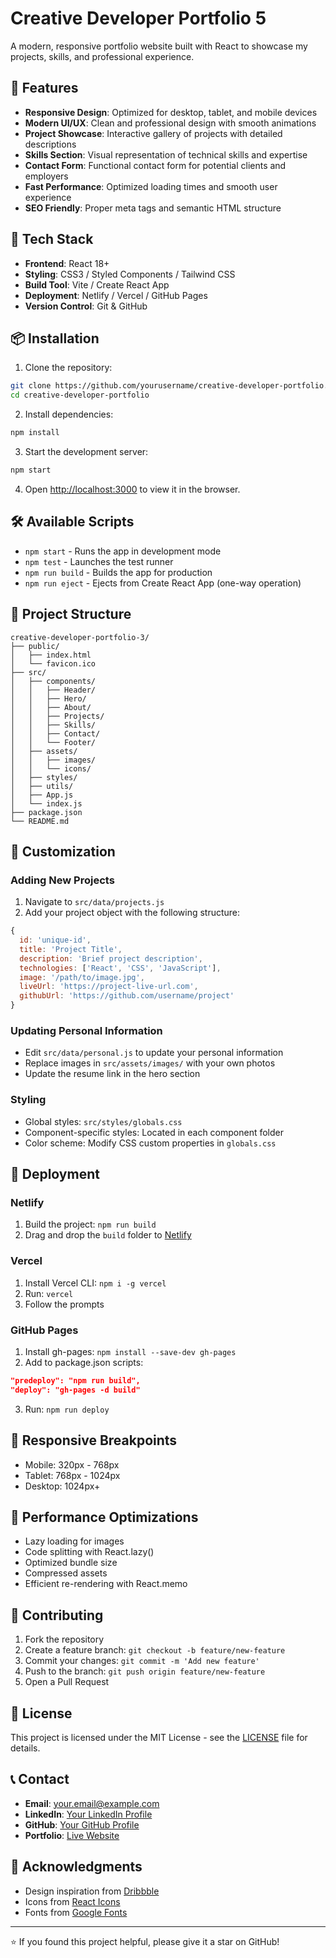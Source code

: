 # Creative Developer Portfolio 5

A modern, responsive portfolio website built with React to showcase my projects, skills, and professional experience.

## 🌟 Features

- **Responsive Design**: Optimized for desktop, tablet, and mobile devices
- **Modern UI/UX**: Clean and professional design with smooth animations
- **Project Showcase**: Interactive gallery of projects with detailed descriptions
- **Skills Section**: Visual representation of technical skills and expertise
- **Contact Form**: Functional contact form for potential clients and employers
- **Fast Performance**: Optimized loading times and smooth user experience
- **SEO Friendly**: Proper meta tags and semantic HTML structure

## 🚀 Tech Stack

- **Frontend**: React 18+
- **Styling**: CSS3 / Styled Components / Tailwind CSS
- **Build Tool**: Vite / Create React App
- **Deployment**: Netlify / Vercel / GitHub Pages
- **Version Control**: Git & GitHub

## 📦 Installation

1. Clone the repository:
```bash
git clone https://github.com/yourusername/creative-developer-portfolio.git
cd creative-developer-portfolio
```

2. Install dependencies:
```bash
npm install
```

3. Start the development server:
```bash
npm start
```

4. Open [http://localhost:3000](http://localhost:3000) to view it in the browser.

## 🛠️ Available Scripts

- `npm start` - Runs the app in development mode
- `npm test` - Launches the test runner
- `npm run build` - Builds the app for production
- `npm run eject` - Ejects from Create React App (one-way operation)

## 📁 Project Structure

```
creative-developer-portfolio-3/
├── public/
│   ├── index.html
│   └── favicon.ico
├── src/
│   ├── components/
│   │   ├── Header/
│   │   ├── Hero/
│   │   ├── About/
│   │   ├── Projects/
│   │   ├── Skills/
│   │   ├── Contact/
│   │   └── Footer/
│   ├── assets/
│   │   ├── images/
│   │   └── icons/
│   ├── styles/
│   ├── utils/
│   ├── App.js
│   └── index.js
├── package.json
└── README.md
```

## 🎨 Customization

### Adding New Projects

1. Navigate to `src/data/projects.js`
2. Add your project object with the following structure:
```javascript
{
  id: 'unique-id',
  title: 'Project Title',
  description: 'Brief project description',
  technologies: ['React', 'CSS', 'JavaScript'],
  image: '/path/to/image.jpg',
  liveUrl: 'https://project-live-url.com',
  githubUrl: 'https://github.com/username/project'
}
```

### Updating Personal Information

- Edit `src/data/personal.js` to update your personal information
- Replace images in `src/assets/images/` with your own photos
- Update the resume link in the hero section

### Styling

- Global styles: `src/styles/globals.css`
- Component-specific styles: Located in each component folder
- Color scheme: Modify CSS custom properties in `globals.css`

## 🚀 Deployment

### Netlify

1. Build the project: `npm run build`
2. Drag and drop the `build` folder to [Netlify](https://netlify.com)

### Vercel

1. Install Vercel CLI: `npm i -g vercel`
2. Run: `vercel`
3. Follow the prompts

### GitHub Pages

1. Install gh-pages: `npm install --save-dev gh-pages`
2. Add to package.json scripts:
```json
"predeploy": "npm run build",
"deploy": "gh-pages -d build"
```
3. Run: `npm run deploy`

## 📱 Responsive Breakpoints

- Mobile: 320px - 768px
- Tablet: 768px - 1024px
- Desktop: 1024px+

## 🔧 Performance Optimizations

- Lazy loading for images
- Code splitting with React.lazy()
- Optimized bundle size
- Compressed assets
- Efficient re-rendering with React.memo

## 🤝 Contributing

1. Fork the repository
2. Create a feature branch: `git checkout -b feature/new-feature`
3. Commit your changes: `git commit -m 'Add new feature'`
4. Push to the branch: `git push origin feature/new-feature`
5. Open a Pull Request

## 📄 License

This project is licensed under the MIT License - see the [LICENSE](LICENSE) file for details.

## 📞 Contact

- **Email**: your.email@example.com
- **LinkedIn**: [Your LinkedIn Profile](https://linkedin.com/in/yourprofile)
- **GitHub**: [Your GitHub Profile](https://github.com/yourusername)
- **Portfolio**: [Live Website](https://yourportfolio.com)

## 🙏 Acknowledgments

- Design inspiration from [Dribbble](https://dribbble.com)
- Icons from [React Icons](https://react-icons.github.io/react-icons/)
- Fonts from [Google Fonts](https://fonts.google.com)

---

⭐ If you found this project helpful, please give it a star on GitHub!
